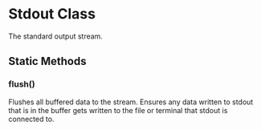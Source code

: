 # Stdout Class

The standard output stream.

## Static Methods

### **flush()**

Flushes all buffered data to the stream. Ensures any data written to stdout
that is in the buffer gets written to the file or terminal that stdout is
connected to.
